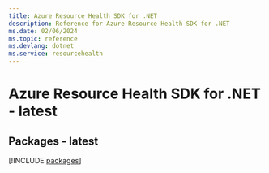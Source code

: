 ```yaml
---
title: Azure Resource Health SDK for .NET
description: Reference for Azure Resource Health SDK for .NET
ms.date: 02/06/2024
ms.topic: reference
ms.devlang: dotnet
ms.service: resourcehealth
---
```

# Azure Resource Health SDK for .NET - latest
## Packages - latest
[!INCLUDE [packages](resource-health-index.md)]